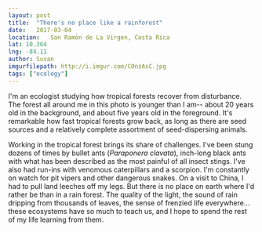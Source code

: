 ```yaml
---
layout: post
title:  "There's no place like a rainforest"
date:   2017-03-04
location: 	San Ramón de La Virgen, Costa Rica
lat: 10.364
lng: -84.11
author: Susan
imgurfilepath: http://i.imgur.com/COnzAsC.jpg
tags: ["ecology"]
---
```


	
	
I'm an ecologist studying how tropical forests recover from disturbance. The forest all around me in this photo is younger than I am-- about 20 years old in the background, and about five years old in the foreground. It's remarkable how fast tropical forests grow back, as long as there are seed sources and a relatively complete assortment of seed-dispersing animals.

Working in the tropical forest brings its share of challenges. I've been stung dozens of times by bullet ants (*Paraponera clavata*), inch-long black ants with what has been described as the most painful of all insect stings. I've also had run-ins with venomous caterpillars and a scorpion. I'm constantly on watch for pit vipers and other dangerous snakes. On a visit to China, I had to pull land leeches off my legs. But there is no place on earth where I'd rather be than in a rain forest. The quality of the light, the sound of rain dripping from thousands of leaves, the sense of frenzied life everywhere... these ecosystems have so much to teach us, and I hope to spend the rest of my life learning from them.